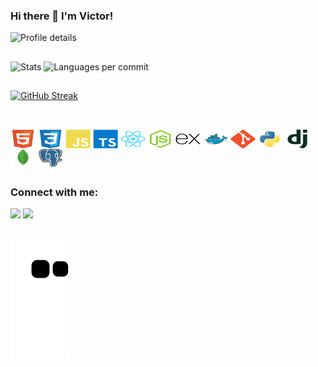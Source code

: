 ### Hi there 👋 I'm Victor!
  
  ![Profile details](http://github-profile-summary-cards.vercel.app/api/cards/profile-details?username=2victor2&theme=gruvbox)
  ##
  ![Stats](http://github-profile-summary-cards.vercel.app/api/cards/stats?username=2victor2&theme=gruvbox)
  ![Languages per commit](http://github-profile-summary-cards.vercel.app/api/cards/most-commit-language?username=2victor2&theme=gruvbox)
  ##
  [![GitHub Streak](https://streak-stats.demolab.com?user=2victor2&theme=gruvbox&hide_border=true)](https://git.io/streak-stats)
  
  ##
  <div style="display: inline_block"><br>
  <img align="center" alt="Icon-HTML" height="30" width="40" src="https://raw.githubusercontent.com/devicons/devicon/master/icons/html5/html5-original.svg">
  <img align="center" alt="Icon-CSS" height="30" width="40" src="https://raw.githubusercontent.com/devicons/devicon/master/icons/css3/css3-original.svg">
  <img align="center" alt="Icon-Js" height="30" width="40" src="https://raw.githubusercontent.com/devicons/devicon/master/icons/javascript/javascript-plain.svg">
  <img align="center" alt="Icon-Ts" height="30" width="40" src="https://raw.githubusercontent.com/devicons/devicon/master/icons/typescript/typescript-plain.svg">
  <img align="center" alt="Icon-React" height="30" width="40" src="https://raw.githubusercontent.com/devicons/devicon/master/icons/react/react-original.svg">
  <img align="center" alt="Icon-Node" height="30" width="40" src="https://raw.githubusercontent.com/devicons/devicon/master/icons/nodejs/nodejs-original.svg">
  <img align="center" alt="Icon-Express" height="30" width="40" src="https://raw.githubusercontent.com/devicons/devicon/master/icons/express/express-original.svg">
  <img align="center" alt="Icon-Docker" height="30" width="40" src="https://raw.githubusercontent.com/devicons/devicon/master/icons/docker/docker-original.svg">
  <img align="center" alt="Icon-Git" height="30" width="40" src="https://raw.githubusercontent.com/devicons/devicon/master/icons/git/git-original.svg">
  <img align="center" alt="Icon-Python" height="30" width="40" src="https://raw.githubusercontent.com/devicons/devicon/master/icons/python/python-original.svg">
    <img align="center" alt="Icon-Django" height="30" width="40" src="https://raw.githubusercontent.com/devicons/devicon/master/icons/django/django-plain.svg">
  <img align="center" alt="Icon-Mongo" height="30" width="40" src="https://raw.githubusercontent.com/devicons/devicon/master/icons/mongodb/mongodb-original.svg">
  <img align="center" alt="Icon-Postgres" height="30" width="40" src="https://raw.githubusercontent.com/devicons/devicon/master/icons/postgresql/postgresql-original.svg">

  
  
 </div>
  
   ##
   ### Connect with me:
  <div>
    <a href = "mailto:victorrgds02@gmail.com"><img src="https://img.shields.io/badge/-Gmail-%23333?style=for-the-badge&logo=gmail&logoColor=white" target="_blank"></a>
    <a href="https://www.linkedin.com/in/victor--ramon" target="_blank"><img src="https://img.shields.io/badge/-LinkedIn-%230077B5?style=for-the-badge&logo=linkedin&logoColor=white" target="_blank"></a>
  </div>
   
  
  ##
  ![Snake animation](https://github.com/2victor2/2victor2/blob/output/github-contribution-grid-snake.svg)

